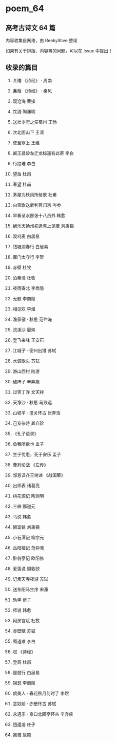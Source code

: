 # poem_64

## 高考古诗文 64 篇

内容收集自网络，由 ReekyStive 整理

如果有关于排版、内容等的问题，可以在 Issue 中提出！

## 收录的篇目

1. 关雎 《诗经》 · 周南

2. 蒹葭 《诗经》 · 秦风

3. 观沧海 曹操

4. 饮酒 陶渊明

5. 送杜少府之任蜀州 王勃

6. 次北固山下 王湾

7. 使至塞上 王维

8. 闻王昌龄左迁龙标遥有此寄 李白

9. 行路难 李白

10. 望岳 杜甫

11. 春望 杜甫

12. 茅屋为秋风所破歌 杜甫

13. 白雪歌送武判官归京 岑参

14. 早春呈水部张十八员外 韩愈

15. 酬乐天扬州初逢席上见赠 刘禹锡

16. 观刈麦 白居易

17. 钱塘湖春行 白居易

18. 雁门太守行 李贺

19. 赤壁 杜牧

20. 泊秦淮 杜牧

21. 夜雨寄北 李商隐

22. 无题 李商隐

23. 相见欢 李煜

24. 渔家傲 · 秋思 范仲淹

25. 浣溪沙 晏殊

26. 登飞来峰 王安石

27. 江城子 · 密州出猎 苏轼

28. 水调歌头 苏轼

29. 游山西村 陆游

30. 破阵子 辛弃疾

31. 过零丁洋 文天祥

32. 天净沙 · 秋思 马致远

33. 山坡羊 · 潼关怀古 张养浩

34. 己亥杂诗 龚自珍

35. 《孔子语录》

36. 鱼我所欲也 孟子

37. 生于忧患，死于安乐 孟子

38. 曹刿论战 《左传》

39. 邹忌讽齐王纳谏 《战国策》

40. 出师表 诸葛亮

41. 桃花源记 陶渊明

42. 三峡 郦道元

43. 马说 韩愈

44. 陋室铭 刘禹锡

45. 小石潭记 柳宗元

46. 岳阳楼记 范仲淹

47. 醉翁亭记 欧阳修

48. 爱莲说 周敦颐

49. 记承天寺夜游 苏轼

50. 送东阳马生序 宋濂

51. 劝学 荀子

52. 师说 韩愈

53. 阿房宫赋 杜牧

54. 赤壁赋 苏轼

55. 蜀道难 李白

56. 氓 《诗经》

57. 登高 杜甫

58. 琵琶行 白居易

59. 锦瑟 李商隐

60. 虞美人 · 春花秋月何时了 李煜

61. 念奴娇 · 赤壁怀古 苏轼

62. 永遇乐 · 京口北固亭怀古 辛弃疾

63. 逍遥游 庄子

64. 离骚 屈原
